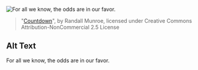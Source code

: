 ![For all we know, the odds are in our favor.](https://imgs.xkcd.com/comics/countdown.png)
> "[Countdown](https://xkcd.com/1159/)", by Randall Munroe, licensed under Creative Commons Attribution-NonCommercial 2.5 License

## Alt Text
For all we know, the odds are in our favor.
